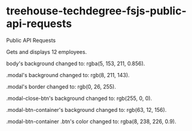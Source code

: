# treehouse-techdegree-fsjs-public-api-requests

Public API Requests

Gets and displays 12 employees.

body's background changed to: rgba(5, 153, 211, 0.856).

.modal's background changed to: rgb(8, 211, 143).

.modal's border changed to: rgb(0, 26, 255).

.modal-close-btn's background changed to: rgb(255, 0, 0).

.modal-btn-container's background changed to: rgb(63, 12, 156).

.modal-btn-container .btn's color changed to: rgba(8, 238, 226, 0.9).
